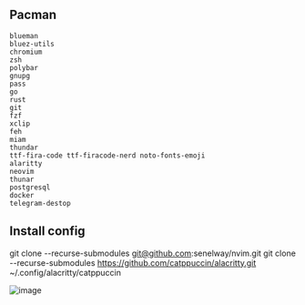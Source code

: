 ## Pacman
```
blueman 
bluez-utils
chromium 
zsh 
polybar 
gnupg
pass 
go 
rust 
git  
fzf
xclip 
feh 
miam 
thundar
ttf-fira-code ttf-firacode-nerd noto-fonts-emoji
alaritty 
neovim 
thunar
postgresql 
docker
telegram-destop
```

## Install config
git clone --recurse-submodules git@github.com:senelway/nvim.git
git clone --recurse-submodules https://github.com/catppuccin/alacritty.git ~/.config/alacritty/catppuccin


![image](https://github.com/senelway/arch-dotfiles/assets/9702154/d489b321-ea6b-4456-8af7-904613bfadd1)

